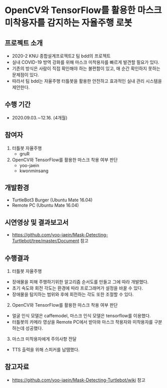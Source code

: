 # OpenCV와 TensorFlow를 활용한 마스크 미착용자를 감지하는 자율주행 로봇

## 프로젝트 소개
- 2020-2 KNU 종합설계프로젝트2 팀 bdd의 프로젝트
- 실내 COVID-19 방역 강화를 위해 마스크 미착용자를 빠르게 발견할 필요가 있다. 
- 기존의 방식은 사람이 직접 확인해야 하는 불편함이 있고, 매 순간 확인하지 못하는 문제점이 있다. 
- 따라서 팀 bdd는 자율주행 터틀봇을 활용한 안전하고 효과적인 실내 관리 시스템을 제안한다.  

## 수행 기간
- 2020.09.03.∼12.16. (4개월)

## 참여자
  1. 터틀봇 자율주행  
      - gruR
  2. OpenCV와 TensorFlow를 활용한 마스크 착용 여부 판단  
      - yoo-jaein
      - kwonminsang

## 개발환경
- TurtleBot3 Burger (Ubuntu Mate 16.04)  
- Remote PC (Ubuntu Mate 16.04)  

## 시연영상 및 결과보고서
- https://github.com/yoo-jaein/Mask-Detecting-Turtlebot/tree/master/Document 참고

## 수행결과
1. 터틀봇 자율주행
- 장애물을 피해 주행하기위한 알고리즘 순서도를 만들고 그에 따라 개발했다.
- 초기 속도와 회전 각도는 환경에 따라 프로그래머가 설정을 바꿀 수 있다.
- 장애물을 탐지하는 범위와 후에 회전하는 각도 또한 조절할 수 있다.

2. OpenCV와 TensorFlow를 활용한 마스크 착용 여부 판단
- 얼굴 인식 모델은 caffemodel, 마스크 인식 모델은 tensorflow를 이용했다.
- 터틀봇의 카메라 영상을 Remote PC에서 받아와 마스크 착용자와 미착용자를 구분하는데 성공했다.

3. 마스크 미착용자에게 주의사항 전달
- TTS 출력을 위해 스피커를 납땜했다.

## 참고자료
- https://github.com/yoo-jaein/Mask-Detecting-Turtlebot/wiki 참고
